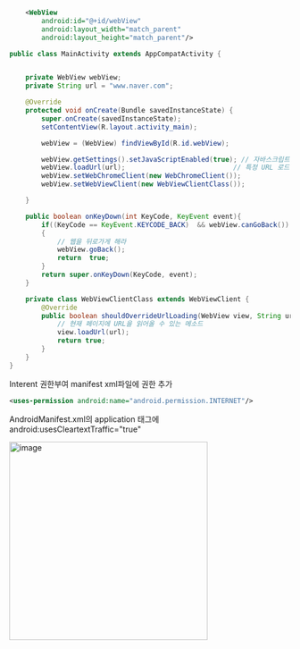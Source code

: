 ``` xml

    <WebView
        android:id="@+id/webView"
        android:layout_width="match_parent"
        android:layout_height="match_parent"/>
```

``` java
public class MainActivity extends AppCompatActivity {


    private WebView webView;
    private String url = "www.naver.com";

    @Override
    protected void onCreate(Bundle savedInstanceState) {
        super.onCreate(savedInstanceState);
        setContentView(R.layout.activity_main);

        webView = (WebView) findViewById(R.id.webView);

        webView.getSettings().setJavaScriptEnabled(true); // 자바스크립트를 허용할 것이냐.
        webView.loadUrl(url);                           // 특정 URL 로드
        webView.setWebChromeClient(new WebChromeClient());                   // 구글 크롬 세팅
        webView.setWebViewClient(new WebViewClientClass());

    }

    public boolean onKeyDown(int KeyCode, KeyEvent event){
        if((KeyCode == KeyEvent.KEYCODE_BACK)  && webView.canGoBack()) // 뒤로가기 버튼을 눌렀을 때
        {
            // 웹을 뒤로가게 해라
            webView.goBack();
            return  true;
        }
        return super.onKeyDown(KeyCode, event);
    }

    private class WebViewClientClass extends WebViewClient {
        @Override
        public boolean shouldOverrideUrlLoading(WebView view, String url){
            // 현재 페이지에 URL을 읽어올 수 있는 메소드
            view.loadUrl(url);
            return true;
        }
    }
}
```

Interent 권한부여 manifest xml파일에 권한 추가
``` xml
<uses-permission android:name="android.permission.INTERNET"/>
```


AndroidManifest.xml의 application 태그에android:usesCleartextTraffic="true"

<img width="355" alt="image" src="https://user-images.githubusercontent.com/52357235/198862339-99022b79-ab9e-4cae-bd5c-98cd920555a7.png">
